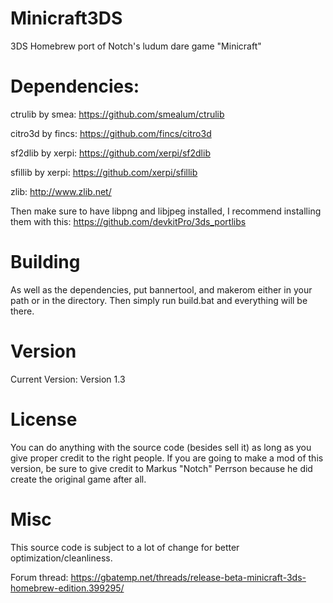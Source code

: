 # Minicraft3DS
3DS Homebrew port of Notch's ludum dare game "Minicraft"

# Dependencies:

ctrulib by smea: https://github.com/smealum/ctrulib

citro3d by fincs: https://github.com/fincs/citro3d

sf2dlib by xerpi: https://github.com/xerpi/sf2dlib

sfillib by xerpi: https://github.com/xerpi/sfillib

zlib: http://www.zlib.net/

Then make sure to have libpng and libjpeg installed, I recommend installing them with this: https://github.com/devkitPro/3ds_portlibs

# Building

As well as the dependencies, put bannertool, and makerom either in your path or in the directory. Then simply run build.bat and everything will be there.

# Version

Current Version: Version 1.3

# License

You can do anything with the source code (besides sell it) as long as you give proper credit to the right people. 
If you are going to make a mod of this version, be sure to give credit to Markus "Notch" Perrson because he did create the original game after all.

# Misc

This source code is subject to a lot of change for better optimization/cleanliness.

Forum thread: https://gbatemp.net/threads/release-beta-minicraft-3ds-homebrew-edition.399295/
